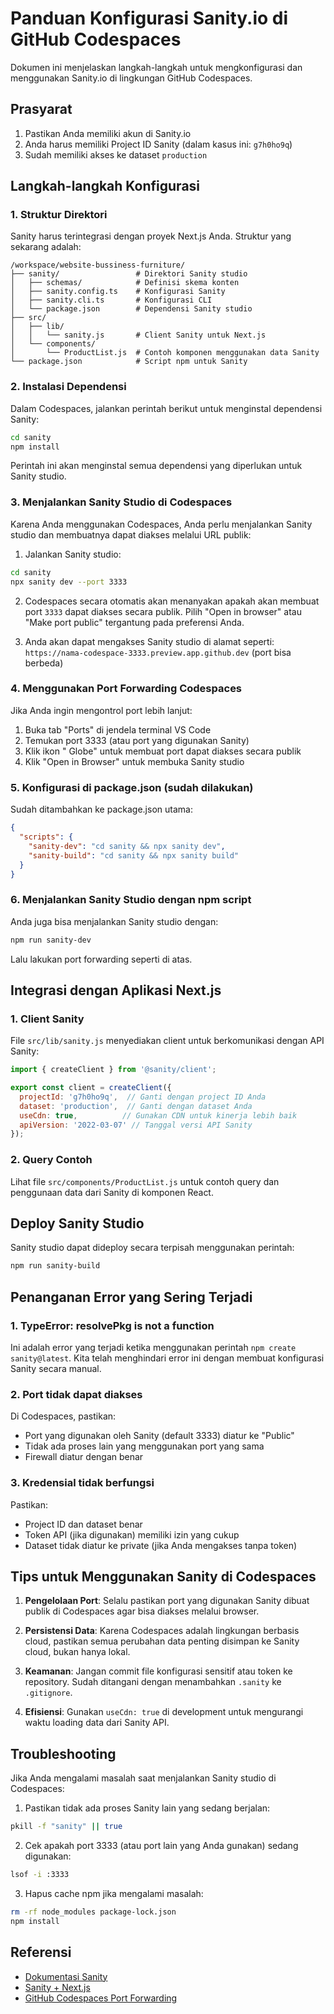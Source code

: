 # Panduan Konfigurasi Sanity.io di GitHub Codespaces

Dokumen ini menjelaskan langkah-langkah untuk mengkonfigurasi dan menggunakan Sanity.io di lingkungan GitHub Codespaces.

## Prasyarat

1. Pastikan Anda memiliki akun di Sanity.io
2. Anda harus memiliki Project ID Sanity (dalam kasus ini: `g7h0ho9q`)
3. Sudah memiliki akses ke dataset `production`

## Langkah-langkah Konfigurasi

### 1. Struktur Direktori

Sanity harus terintegrasi dengan proyek Next.js Anda. Struktur yang sekarang adalah:

```
/workspace/website-bussiness-furniture/
├── sanity/                 # Direktori Sanity studio
│   ├── schemas/            # Definisi skema konten
│   ├── sanity.config.ts    # Konfigurasi Sanity
│   ├── sanity.cli.ts       # Konfigurasi CLI
│   └── package.json        # Dependensi Sanity studio
├── src/
│   ├── lib/
│   │   └── sanity.js       # Client Sanity untuk Next.js
│   └── components/
│       └── ProductList.js  # Contoh komponen menggunakan data Sanity
└── package.json            # Script npm untuk Sanity
```

### 2. Instalasi Dependensi

Dalam Codespaces, jalankan perintah berikut untuk menginstal dependensi Sanity:

```bash
cd sanity
npm install
```

Perintah ini akan menginstal semua dependensi yang diperlukan untuk Sanity studio.

### 3. Menjalankan Sanity Studio di Codespaces

Karena Anda menggunakan Codespaces, Anda perlu menjalankan Sanity studio dan membuatnya dapat diakses melalui URL publik:

1. Jalankan Sanity studio:
```bash
cd sanity
npx sanity dev --port 3333
```

2. Codespaces secara otomatis akan menanyakan apakah akan membuat port `3333` dapat diakses secara publik. Pilih "Open in browser" atau "Make port public" tergantung pada preferensi Anda.

3. Anda akan dapat mengakses Sanity studio di alamat seperti: `https://nama-codespace-3333.preview.app.github.dev` (port bisa berbeda)

### 4. Menggunakan Port Forwarding Codespaces

Jika Anda ingin mengontrol port lebih lanjut:

1. Buka tab "Ports" di jendela terminal VS Code
2. Temukan port 3333 (atau port yang digunakan Sanity)
3. Klik ikon " Globe" untuk membuat port dapat diakses secara publik
4. Klik "Open in Browser" untuk membuka Sanity studio

### 5. Konfigurasi di package.json (sudah dilakukan)

Sudah ditambahkan ke package.json utama:
```json
{
  "scripts": {
    "sanity-dev": "cd sanity && npx sanity dev",
    "sanity-build": "cd sanity && npx sanity build"
  }
}
```

### 6. Menjalankan Sanity Studio dengan npm script

Anda juga bisa menjalankan Sanity studio dengan:
```bash
npm run sanity-dev
```

Lalu lakukan port forwarding seperti di atas.

## Integrasi dengan Aplikasi Next.js

### 1. Client Sanity

File `src/lib/sanity.js` menyediakan client untuk berkomunikasi dengan API Sanity:

```javascript
import { createClient } from '@sanity/client';

export const client = createClient({
  projectId: 'g7h0ho9q',  // Ganti dengan project ID Anda
  dataset: 'production',  // Ganti dengan dataset Anda
  useCdn: true,          // Gunakan CDN untuk kinerja lebih baik
  apiVersion: '2022-03-07' // Tanggal versi API Sanity
});
```

### 2. Query Contoh

Lihat file `src/components/ProductList.js` untuk contoh query dan penggunaan data dari Sanity di komponen React.

## Deploy Sanity Studio

Sanity studio dapat dideploy secara terpisah menggunakan perintah:

```bash
npm run sanity-build
```

## Penanganan Error yang Sering Terjadi

### 1. TypeError: resolvePkg is not a function

Ini adalah error yang terjadi ketika menggunakan perintah `npm create sanity@latest`. Kita telah menghindari error ini dengan membuat konfigurasi Sanity secara manual.

### 2. Port tidak dapat diakses

Di Codespaces, pastikan:
- Port yang digunakan oleh Sanity (default 3333) diatur ke "Public"
- Tidak ada proses lain yang menggunakan port yang sama
- Firewall diatur dengan benar

### 3. Kredensial tidak berfungsi

Pastikan:
- Project ID dan dataset benar
- Token API (jika digunakan) memiliki izin yang cukup
- Dataset tidak diatur ke private (jika Anda mengakses tanpa token)

## Tips untuk Menggunakan Sanity di Codespaces

1. **Pengelolaan Port**: Selalu pastikan port yang digunakan Sanity dibuat publik di Codespaces agar bisa diakses melalui browser.

2. **Persistensi Data**: Karena Codespaces adalah lingkungan berbasis cloud, pastikan semua perubahan data penting disimpan ke Sanity cloud, bukan hanya lokal.

3. **Keamanan**: Jangan commit file konfigurasi sensitif atau token ke repository. Sudah ditangani dengan menambahkan `.sanity` ke `.gitignore`.

4. **Efisiensi**: Gunakan `useCdn: true` di development untuk mengurangi waktu loading data dari Sanity API.

## Troubleshooting

Jika Anda mengalami masalah saat menjalankan Sanity studio di Codespaces:

1. Pastikan tidak ada proses Sanity lain yang sedang berjalan:
```bash
pkill -f "sanity" || true
```

2. Cek apakah port 3333 (atau port lain yang Anda gunakan) sedang digunakan:
```bash
lsof -i :3333
```

3. Hapus cache npm jika mengalami masalah:
```bash
rm -rf node_modules package-lock.json
npm install
```

## Referensi

- [Dokumentasi Sanity](https://www.sanity.io/docs)
- [Sanity + Next.js](https://www.sanity.io/docs/introduction-to-content-modelling)
- [GitHub Codespaces Port Forwarding](https://docs.github.com/en/codespaces/developing-in-codespaces/forwarding-ports-in-your-codespace)